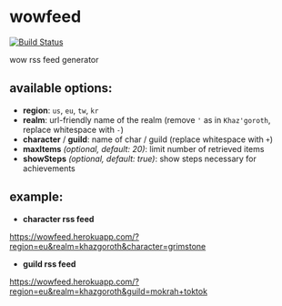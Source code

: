 wowfeed
========

[![Build Status](https://secure.travis-ci.org/rejas/wowfeed.png?branch=master)](https://travis-ci.org/rejas/wowfeed)

wow rss feed generator

available options:
------------------

- **region**: `us`, `eu`, `tw`, `kr`
- **realm**: url-friendly name of the realm (remove `'` as in `Khaz'goroth`, replace whitespace with `-`)
- **character** / **guild**: name of char / guild (replace whitespace with `+`)
- **maxItems** *(optional, default: 20)*: limit number of retrieved items
- **showSteps** *(optional, default: true)*: show steps necessary for achievements

example:
-------

- **character rss feed**

https://wowfeed.herokuapp.com/?region=eu&realm=khazgoroth&character=grimstone

- **guild rss feed**

https://wowfeed.herokuapp.com/?region=eu&realm=khazgoroth&guild=mokrah+toktok

